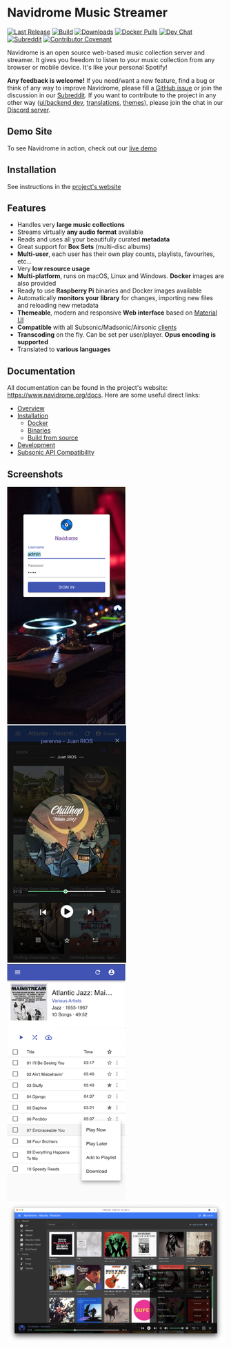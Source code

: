 # Navidrome Music Streamer

[![Last Release](https://img.shields.io/github/v/release/deluan/navidrome?label=latest&style=flat-square)](https://github.com/deluan/navidrome/releases)
[![Build](https://img.shields.io/github/workflow/status/deluan/navidrome/Build?style=flat-square)](https://github.com/deluan/navidrome/actions)
[![Downloads](https://img.shields.io/github/downloads/deluan/navidrome/total)](https://github.com/deluan/navidrome/releases/latest)
[![Docker Pulls](https://img.shields.io/docker/pulls/deluan/navidrome?style=flat-square)](https://hub.docker.com/r/deluan/navidrome)
[![Dev Chat](https://img.shields.io/discord/671335427726114836?label=chat&style=flat-square)](https://discord.gg/xh7j7yF)
[![Subreddit](https://img.shields.io/reddit/subreddit-subscribers/navidrome?style=flat-square)](https://www.reddit.com/r/navidrome/)
[![Contributor Covenant](https://img.shields.io/badge/Contributor%20Covenant-v2.0-ff69b4.svg)](code_of_conduct.md)

Navidrome is an open source web-based music collection server and streamer. It gives you freedom to listen to your 
music collection from any browser or mobile device. It's like your personal Spotify!

__Any feedback is welcome!__ If you need/want a new feature, find a bug or think of any way to improve Navidrome, 
please fill a [GitHub issue](https://github.com/deluan/navidrome/issues) or join the discussion in our 
[Subreddit](https://www.reddit.com/r/navidrome/). If you want to contribute to the project in any other way 
([ui/backend dev](https://www.navidrome.org/docs/developers/), 
[translations](https://www.navidrome.org/docs/developers/translations/), 
[themes](https://www.navidrome.org/docs/developers/creating-themes)), please join the chat in our 
[Discord server](https://discord.gg/xh7j7yF). 

## Demo Site

To see Navidrome in action, check out our [live demo](https://www.navidrome.org/demo/)

## Installation

See instructions in the [project's website](https://www.navidrome.org/docs/installation/)

## Features
 
 - Handles very **large music collections**
 - Streams virtually **any audio format** available
 - Reads and uses all your beautifully curated **metadata**
 - Great support for **Box Sets** (multi-disc albums)
 - **Multi-user**, each user has their own play counts, playlists, favourites, etc...
 - Very **low resource usage**
 - **Multi-platform**, runs on macOS, Linux and Windows. **Docker** images are also provided
 - Ready to use **Raspberry Pi** binaries and Docker images available
 - Automatically **monitors your library** for changes, importing new files and reloading new metadata 
 - **Themeable**, modern and responsive **Web interface** based on [Material UI](https://material-ui.com)
 - **Compatible** with all Subsonic/Madsonic/Airsonic [clients](https://www.navidrome.org/docs/overview/#apps)
 - **Transcoding** on the fly. Can be set per user/player. **Opus encoding is supported**
 - Translated to **various languages**

## Documentation
All documentation can be found in the project's website: https://www.navidrome.org/docs. 
Here are some useful direct links:

- [Overview](https://www.navidrome.org/docs/overview/)
- [Installation](https://www.navidrome.org/docs/installation/)
  - [Docker](https://www.navidrome.org/docs/installation/docker/)
  - [Binaries](https://www.navidrome.org/docs/installation/pre-built-binaries/)
  - [Build from source](https://www.navidrome.org/docs/installation/build-from-source/)
- [Development](https://www.navidrome.org/docs/developers/)
- [Subsonic API Compatibility](https://www.navidrome.org/docs/developers/subsonic-api/)

## Screenshots

<p align="left">
    <img height="550" src="https://raw.githubusercontent.com/deluan/navidrome/master/.github/screenshots/ss-mobile-login.png">
    <img height="550" src="https://raw.githubusercontent.com/deluan/navidrome/master/.github/screenshots/ss-mobile-player.png">
    <img height="550" src="https://raw.githubusercontent.com/deluan/navidrome/master/.github/screenshots/ss-mobile-album-view.png">
    <img width="550" src="https://raw.githubusercontent.com/deluan/navidrome/master/.github/screenshots/ss-desktop-player.png">
</p>
